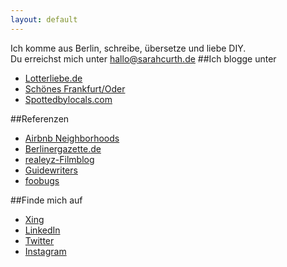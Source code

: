 ```yaml
---
layout: default
---
```

Ich komme aus Berlin, schreibe, übersetze und liebe DIY.      
Du erreichst mich unter [hallo@sarahcurth.de](mailto:hallo@sarahcurth.de)
##Ich blogge unter
*  [Lotterliebe.de](http://lotterliebe.de)
*  [Schönes Frankfurt/Oder](http://schoenesffo.tumblr.com/)
*  [Spottedbylocals.com](http://spottedbylocals.com/berlin/author/sarahcurth)

##Referenzen
*  [Airbnb Neighborhoods](https://www.airbnb.de/locations)
*  [Berlinergazette.de](http://berlinergazette.de/author/sarah-curth/)
*  [realeyz-Filmblog](http://www.realeyz.tv/de/blog/author/sarahcurth)
*  [Guidewriters](https://guidewriters.com/)
*  [foobugs](http://foobugs.com)

##Finde mich auf
*  [Xing](https://www.xing.com/profile/Sarah_Curth)
*  [LinkedIn](https://www.linkedin.com/in/sarahcurth)
*  [Twitter](https://twitter.com/#!/Lotterliebe)
*  [Instagram](http://ink361.com/#/users/6785007/photos)
